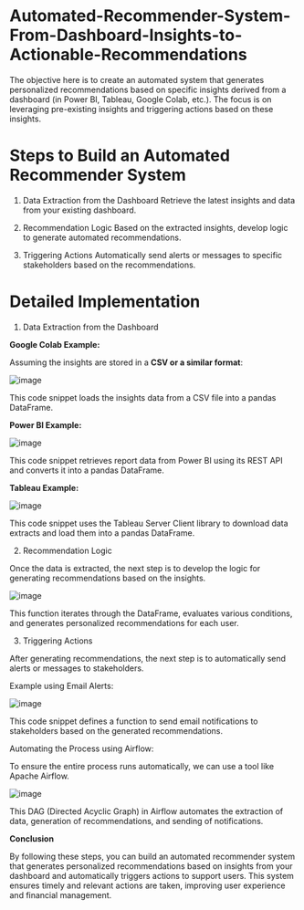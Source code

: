 # Automated-Recommender-System-From-Dashboard-Insights-to-Actionable-Recommendations

The objective here is to create an automated system that generates personalized recommendations based on specific insights derived from a dashboard (in Power BI, Tableau, Google Colab, etc.). The focus is on leveraging pre-existing insights and triggering actions based on these insights.

# Steps to Build an Automated Recommender System

1. Data Extraction from the Dashboard
Retrieve the latest insights and data from your existing dashboard.

2. Recommendation Logic
Based on the extracted insights, develop logic to generate automated recommendations.

3. Triggering Actions
Automatically send alerts or messages to specific stakeholders based on the recommendations.

# Detailed Implementation

1. Data Extraction from the Dashboard
   
**Google Colab Example:**

Assuming the insights are stored in a  **CSV or a similar format**:

![image](https://github.com/user-attachments/assets/9dff42b1-c5e3-4b1b-aa63-46511bbb2277)

This code snippet loads the insights data from a CSV file into a pandas DataFrame.

**Power BI Example:**

![image](https://github.com/user-attachments/assets/f566b05c-e1dc-4ce7-8e1d-637ad2858ed1)

This code snippet retrieves report data from Power BI using its REST API and converts it into a pandas DataFrame.


**Tableau Example:**

![image](https://github.com/user-attachments/assets/3662eb54-f579-445c-b598-8d44adefae68)

This code snippet uses the Tableau Server Client library to download data extracts and load them into a pandas DataFrame.

2. Recommendation Logic
   
Once the data is extracted, the next step is to develop the logic for generating recommendations based on the insights.


![image](https://github.com/user-attachments/assets/d946ccc2-8611-4769-bc34-29acf71b02ee)

This function iterates through the DataFrame, evaluates various conditions, and generates personalized recommendations for each user.


3. Triggering Actions

After generating recommendations, the next step is to automatically send alerts or messages to stakeholders.
   
Example using Email Alerts:

![image](https://github.com/user-attachments/assets/b59c04c7-4652-4e1e-b464-250c89992f19)

This code snippet defines a function to send email notifications to stakeholders based on the generated recommendations.

Automating the Process using Airflow:

To ensure the entire process runs automatically, we can use a tool like Apache Airflow.


![image](https://github.com/user-attachments/assets/9d235801-2bfa-437b-b227-668797fcd12f)

This DAG (Directed Acyclic Graph) in Airflow automates the extraction of data, generation of recommendations, and sending of notifications.

**Conclusion**

By following these steps, you can build an automated recommender system that generates personalized recommendations based on insights from your dashboard and automatically triggers actions to support users. This system ensures timely and relevant actions are taken, improving user experience and financial management.
